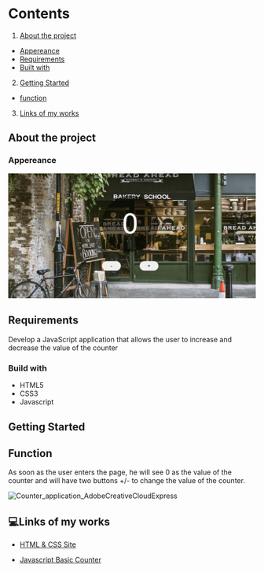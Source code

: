  # Contents

1. [About the project](README.md#about-the-project)

- [Appereance](README.md#appereance)
- [Requirements](README.md#requirements)
- [Built with](README.md#build-with)

2. [Getting Started](README.md#getting-started)
- [function](README.md#function)

3. [Links of my works](README.md#links-of-my-works)

## About the project

### Appereance

<img src="assets/img/Counter application.png" width=700px>

## Requirements

Develop a JavaScript application that allows the user to increase and decrease the value of the counter

### Build with

- HTML5
- CSS3
- Javascript

## Getting Started

## Function

As soon as the user enters the page, he will see 0 as the value of the counter and will have two buttons +/- to change the value of the counter.

![Counter_application_AdobeCreativeCloudExpress](https://user-images.githubusercontent.com/101564006/163794337-4f47261d-7312-4e2e-ac3d-e2bee4235891.gif)

## 💻Links of my works

- [HTML & CSS Site](https://625d3eb737f5c32fb98822ec--spectacular-biscuit-ec7dd4.netlify.app/)

- [Javascript Basic Counter](https://625d3dd0854d191f8d90975b--sparkly-crisp-c4fe7b.netlify.app/)




